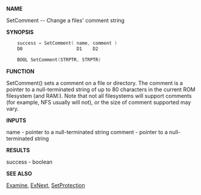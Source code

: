 
**NAME**

SetComment -- Change a files' comment string

**SYNOPSIS**

```c
    success = SetComment( name, comment )
    D0                    D1    D2

    BOOL SetComment(STRPTR, STRPTR)

```
**FUNCTION**

SetComment() sets a comment on a file or directory. The comment is
a pointer to a null-terminated string of up to 80 characters in the
current ROM filesystem (and RAM:).  Note that not all filesystems
will support comments (for example, NFS usually will not), or the
size of comment supported may vary.

**INPUTS**

name    - pointer to a null-terminated string
comment - pointer to a null-terminated string

**RESULTS**

success - boolean

**SEE ALSO**

[Examine](Examine), [ExNext](ExNext), [SetProtection](SetProtection)
